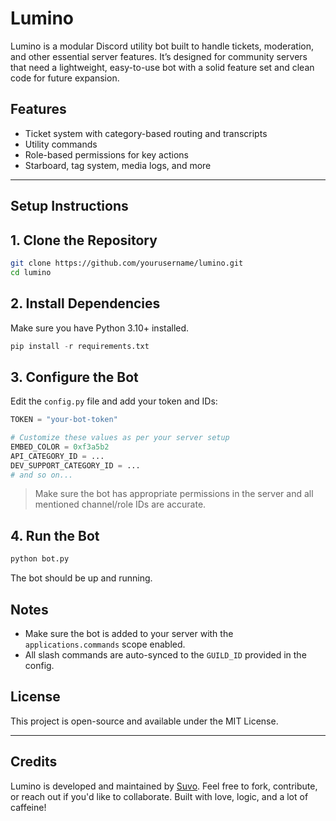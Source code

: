 # Lumino
Lumino is a modular Discord utility bot built to handle tickets, moderation, and other essential server features. It’s designed for community servers that need a lightweight, easy-to-use bot with a solid feature set and clean code for future expansion.

## Features
- Ticket system with category-based routing and transcripts
- Utility commands
- Role-based permissions for key actions
- Starboard, tag system, media logs, and more

---

## Setup Instructions
## 1. Clone the Repository
```bash
git clone https://github.com/yourusername/lumino.git
cd lumino
```

## 2. Install Dependencies
Make sure you have Python 3.10+ installed.
```python
pip install -r requirements.txt
```

## 3. Configure the Bot
Edit the `config.py` file and add your token and IDs:
```python
TOKEN = "your-bot-token"

# Customize these values as per your server setup
EMBED_COLOR = 0xf3a5b2
API_CATEGORY_ID = ...
DEV_SUPPORT_CATEGORY_ID = ...
# and so on...
```
> Make sure the bot has appropriate permissions in the server and all mentioned channel/role IDs are accurate.

## 4. Run the Bot
```python
python bot.py
```
The bot should be up and running.


## Notes
- Make sure the bot is added to your server with the `applications.commands` scope enabled.
- All slash commands are auto-synced to the `GUILD_ID` provided in the config.

## License
This project is open-source and available under the MIT License.

---

## Credits
Lumino is developed and maintained by [Suvo](https://github.com/kimsuvo).
Feel free to fork, contribute, or reach out if you'd like to collaborate.
Built with love, logic, and a lot of caffeine!
